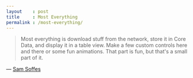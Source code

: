 ```yaml
---
layout    : post
title     : Most Everything
permalink : /most-everything/
---
```


> Most everything is download stuff from the network, store it in Core Data, and
> display it in a table view. Make a few custom controls here and there or some
> fun animations. That part is fun, but that's a small part of it.

&mdash; [Sam Soffes](http://soff.es/boredom-and-change)
